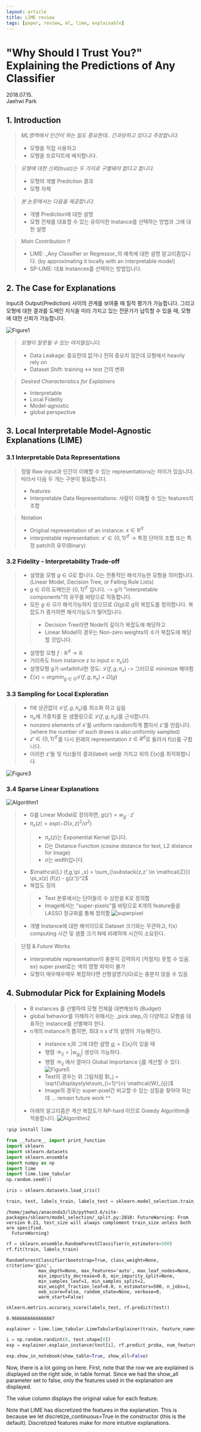 ```yaml
---
layout: article
title: LIME review
tags: [paper, review, ml, lime, explainable]
---
```



# "Why Should I Trust You?" Explaining the Predictions of Any Classifier

2018.07.15. <br>
Jaehwi Park

## 1. Introduction

> _ML영역에서 인간이 하는 일도 중요한데.. 간과당하고 있다고 주장합니다._
> - 모형을 직접 사용하고
> - 모형을 프로덕트에 배치합니다.

> _모형에 대한 신뢰(trust)는 두 가지로 구별돼야 합다고 합니다._
> - 모형의 개별 Prediction 결과
> - 모형 자체

> _본 논문에서는 다음을 제공합니다._
> - 개별 Prediction에 대한 설명
> - 모형 전체를 대표할 수 있는 유의미한 Instance를 선택하는 방법과 그에 대한 설명

> _Main Contribution !!_
> - LIME:  _Any Classifier or Regressor_의 예측에 대한 설명 알고리즘입니다. (by approximating it locally with an interpretable model)
> - SP-LIME: 대표 Instances를 선택하는 방법입니다.

## 2. The Case for Explanations

Input과 Output(Prediction) 사이의 관계를 보여줄 때 질적 평가가 가능합니다. 그리고 모형에 대한 결과를 도메인 지식을 미리 가지고 있는 전문가가 납득할 수 있을 때, 모형에 대한 신뢰가 가능합니다.

![Figure1](https://raw.githubusercontent.com/jaehwi0823/jaehwi0823.github.io/master/_image/LIME//Figure1.png)

> _모형이 잘못될 수 있는 여지들입니다._
> - Data Leakage: 중요한데 없거나 전혀 중요치 않은데 모형에서 heavily rely on
> - Dataset Shift: training <-> test 간의 변화

> _Desired Characteristics for Explainers_
> - Interpretable
> - Local Fidelity
> - Model-agnostic
> - global perspective



## 3. Local Interpretable Model-Agnostic Explanations (LIME)

### 3.1 Interpretable Data Representations

> 정말 Raw input과 인간이 이해할 수 있는 representations는 차이가 있습니다. <br>
> 따라서 다음 두 개는 구분이 필요합니다.
> - features
> - Interpretable Data Representations: 사람이 이해할 수 있는 features의 조합

> Notation
> - Original representation of an instance: $x \in \mathbb{R}^d$
> - interpretable representation: $x' \in \{0,1\}^{d'}$  -> 특정 단어의 조합 또는 특정 patch의 유무(Binary)

### 3.2 Fidelity - Interpretability Trade-off

> - 설명을 모형 $g \in G$로 합니다. G는 전통적인 해석가능한 모형을 의미합니다. (Linear Model, Decision Tree, or Falling Rule Lists)
> - $g \in G$의 도메인은 $\{0,1\}^{d'}$ 입니다. -> g가 "interpretable components"의 유무를 바탕으로 작동합니다.
> - 모든 $g \in G$가 해석가능하지 않으므로 $\Omega (g)$로 g의 복잡도를 정의합니다. 복잡도가 증가하면 해석가능도가 떨어집니다.
>> - Decision Tree라면 Node의 깊이가 복잡도에 해당하고
>> - Linear Model의 경우는 Non-zero weights의 수가 복잡도에 해당할 것입니다.
> - 설명할 모형 $f: \mathbb{R}^d \to \mathbb{R}$
> - 거리측도 from instance z to input x: $\pi _x(z)$
> - 설명모형 g가 unfaithful한 정도: $\mathcal{L} (f,g,\pi _x)$ -> 그러므로 minimize 해야함
> - $\xi (x) = argmin_{g \in G} \mathcal{L} (f,g,\pi _x) + \Omega (g)$

### 3.3 Sampling for Local Exploration

> - f에 상관없이 $\mathcal{L} (f,g,\pi _x)$를 최소화 하고 싶음
> - $\pi _x$에 가중치를 둔 샘플링으로 $\mathcal{L} (f,g,\pi _x)$를 근사합니다.
> - nonzero elements of x'를 uniform random하게 뽑아서 z'를 만듭니다. (where the number of such draws is also uniformly sampled)
> - $z' \in \{0,1\} ^{d'}$를 다시 원래의 representation $z \in R^d$로 돌려서 f(z)를 구합니다.
> - 이러한 z'들 및 f(z)들의 결과(label) set을 가지고 위의 $\xi (x)$를 최적화합니다.

![Figure3](https://raw.githubusercontent.com/jaehwi0823/jaehwi0823.github.io/master/_image/LIME//Figure3.png)

### 3.4 Sparse Linear Explanations

![Algorithm1](https://raw.githubusercontent.com/jaehwi0823/jaehwi0823.github.io/master/_image/LIME/Algorithm1.png)

> - G를 Linear Model로 정의하면, $g(z') = w_g \cdot z'$
> - $\pi _x(z) = exp(-D(x,z)^2/\sigma ^2)$
>> - $\pi _x(z)$는 Exponential Kernel 입니다.
>> - D는 Distance Function (cosine distance for text, L2 distance for Image)
>> - $\sigma$는 width입니다.
> - $\mathcal{L} (f,g,\pi _x) = \sum_{\substack{z,z' \in \mathcal{Z}}} \pi_x(z) (f(z) - g(z'))^2$
> - 복잡도 정의
>> - Text 분류에서는 단어들의 수 상한을 K로 정의함
>> - Image에서는 "super-pixels"를 바탕으로 K개의 feature들을 LASSO 정규화를 통해 정의함
![superpixel](https://raw.githubusercontent.com/jaehwi0823/jaehwi0823.github.io/master/_image/LIME/superpixel.png)
> - 개별 Instance에 대한 해석이므로 Dataset 크기와는 무관하고, f(x) computing 시간 및 샘플 크기 N에 비례하여 시간이 소요된다.

> 단점 & Future Works
> - interpretable representation이 충분히 강력하지 (적절치) 못할 수 있음. ex) super pixel로는 색의 영향 파악이 불가
> - 모형이 매우매우매우 복잡하다면 선형설명기(G)로는 충분치 않을 수 있음

## 4. Submodular Pick for Explaining Models

> - B instances 를 선별하여 모형 전체를 대변해보자 (Budget)
> - global behavior를 이해하기 위해서는 _pick step_이 다양하고 모형을 대표하는 instance를 선별해야 한다.
> - n개의 instance가 뽑히면, 최대 n x d'의 설명이 가능해진다.
>> - instance $x_i$와 그에 대한 설명 $g_i = \xi(x_i)$이 있을 때
>> - 행렬 $\mathcal{W}_{ij}= |w_{g_{ij}}|$ 생성이 가능하다.
>> - 행렬 $\mathcal{W}_{ij}$ 에서 열마다 Global Importance $I_j$를 계산할 수 있다.
![Figure5](https://raw.githubusercontent.com/jaehwi0823/jaehwi0823.github.io/master/_image/LIME/Figure5.png)
>> - Text의 경우는 위 그림처럼 $I_j = \sqrt{\displaystyle\sum_{i=1}^{n} \mathcal{W}_{ij}}$
>> - Image의 경우는 super-pixel간 비교할 수 있는 성질을 찾아야 하는데 ... remain future work ^^
> - 아래의 알고리즘은 계산 복잡도가 NP-hard 이므로 Greedy Algorithm을 적용합니다.
> ![Algorithm2](https://raw.githubusercontent.com/jaehwi0823/jaehwi0823.github.io/master/_image/LIME/Algorithm2.png)


```python
!pip install lime
```

```python
from __future__ import print_function
import sklearn
import sklearn.datasets
import sklearn.ensemble
import numpy as np
import lime
import lime.lime_tabular
np.random.seed(1)
```


```python
iris = sklearn.datasets.load_iris()
```


```python
train, test, labels_train, labels_test = sklearn.model_selection.train_test_split(iris.data, iris.target, train_size=0.80)
```

    /home/jaehwi/anaconda3/lib/python3.6/site-packages/sklearn/model_selection/_split.py:2010: FutureWarning: From version 0.21, test_size will always complement train_size unless both are specified.
      FutureWarning)



```python
rf = sklearn.ensemble.RandomForestClassifier(n_estimators=500)
rf.fit(train, labels_train)
```




    RandomForestClassifier(bootstrap=True, class_weight=None, criterion='gini',
                max_depth=None, max_features='auto', max_leaf_nodes=None,
                min_impurity_decrease=0.0, min_impurity_split=None,
                min_samples_leaf=1, min_samples_split=2,
                min_weight_fraction_leaf=0.0, n_estimators=500, n_jobs=1,
                oob_score=False, random_state=None, verbose=0,
                warm_start=False)




```python
sklearn.metrics.accuracy_score(labels_test, rf.predict(test))
```




    0.9666666666666667




```python
explainer = lime.lime_tabular.LimeTabularExplainer(train, feature_names=iris.feature_names, class_names=iris.target_names, discretize_continuous=True)
```


```python
i = np.random.randint(0, test.shape[0])
exp = explainer.explain_instance(test[i], rf.predict_proba, num_features=10, top_labels=1)
```


```python
exp.show_in_notebook(show_table=True, show_all=False)
```


Now, there is a lot going on here. First, note that the row we are explained is displayed on the right side, in table format. Since we had the show_all parameter set to false, only the features used in the explanation are displayed.

The value column displays the original value for each feature.

Note that LIME has discretized the features in the explanation. This is because we let discretize_continuous=True in the constructor (this is the default). Discretized features make for more intuitive explanations.

